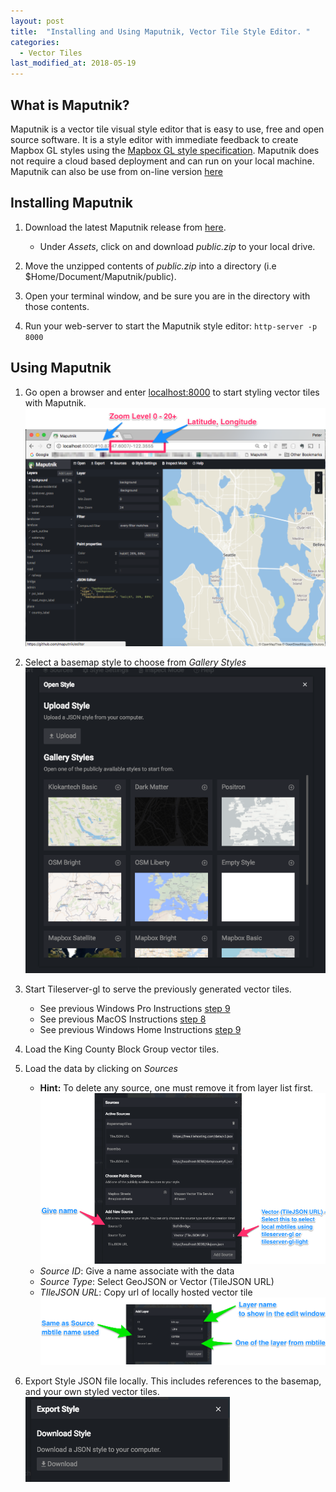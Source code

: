 ```yaml
---
layout: post
title:  "Installing and Using Maputnik, Vector Tile Style Editor. "
categories:
  - Vector Tiles
last_modified_at: 2018-05-19
---
```


## What is Maputnik? ##
Maputnik is a vector tile visual style editor that is easy to use, free and open source software. It is a style editor with immediate feedback to create Mapbox GL styles using the [Mapbox GL style specification](https://www.mapbox.com/mapbox-gl-js/style-spec/). Maputnik does not require a cloud based deployment and can run on your local machine. Maputnik can also be use from on-line version [here](https://maputnik.github.io/editor/#0.59/0/0)

## Installing Maputnik ##
1. Download the latest Maputnik release from [here](https://github.com/maputnik/editor/releases/).
    * Under _Assets_, click on and download _public.zip_ to your local drive.

2. Move the unzipped contents of _public.zip_  into a directory (i.e $Home/Document/Maputnik/public).
3. Open your terminal window, and be sure you are in the directory with those contents.
4. Run your web-server to start the Maputnik style editor: `http-server -p 8000`

## Using Maputnik ##
1. Go open a browser and enter [localhost:8000](localhost:8000) to start styling vector tiles with Maputnik.
 ![screen shot](/assets/images/maputnik-start1.png)

2. Select a basemap style to choose from _Gallery Styles_
![screen shot](/assets/images/maputnik-gallerystyle.png)

3. Start Tileserver-gl to serve the previously generated vector tiles.
    + See previous Windows Pro Instructions [step 9](/vector%20tiles/2018/05/06/VectorTileWorkshop-Windows10.html#starttileserver)
    + See previous MacOS Instructions [step 8](/vector%20tiles/2018/05/05/VectorTileWorkshop-MacOS.html#starttileserver)
    + See previous Windows Home Instructions [step 9](/vector%20tiles/2018/05/01/VectorTileWorkshop-Windows10Home.html#starttileserver)

4. Load the King County Block Group vector tiles.
5. Load the data by clicking on _Sources_
    * __Hint:__ To delete any source, one must remove it from layer list first.
![screen shot](/assets/images/Maputnik-AddSource.png)
    * _Source ID_: Give a name associate with the data
    * _Source Type_: Select GeoJSON or Vector (TileJSON URL)
    * _TIleJSON URL_: Copy url of locally hosted vector tile
![screen shot](/assets/images/Maputnik-AddLayer.png)
6. Export Style JSON file locally.  This includes references to the basemap, and your own styled vector tiles.
![screen shot](/assets/images/maptunik-export.png)

